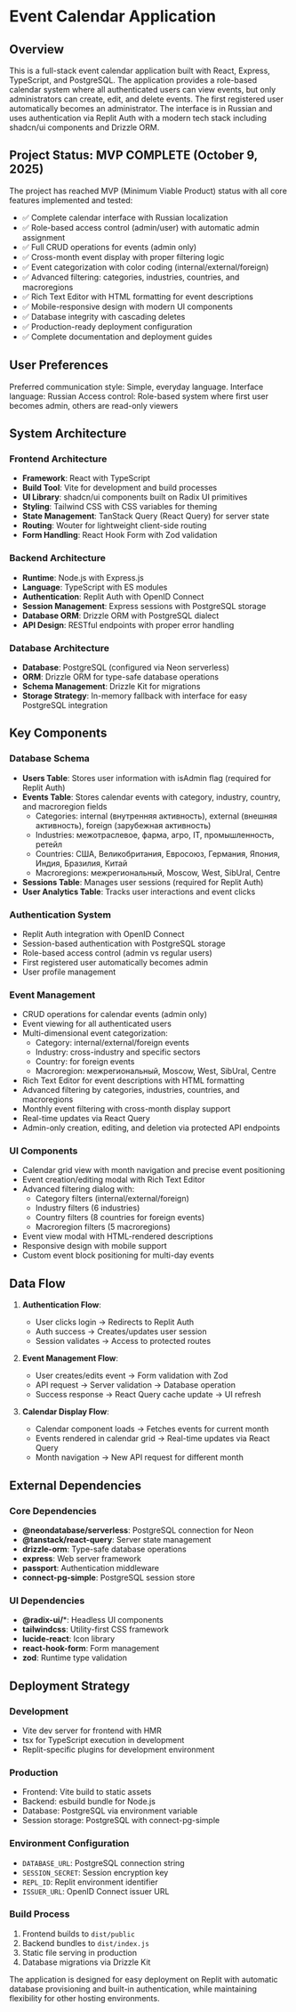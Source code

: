 # Event Calendar Application

## Overview

This is a full-stack event calendar application built with React, Express, TypeScript, and PostgreSQL. The application provides a role-based calendar system where all authenticated users can view events, but only administrators can create, edit, and delete events. The first registered user automatically becomes an administrator. The interface is in Russian and uses authentication via Replit Auth with a modern tech stack including shadcn/ui components and Drizzle ORM.

## Project Status: MVP COMPLETE (October 9, 2025)

The project has reached MVP (Minimum Viable Product) status with all core features implemented and tested:
- ✅ Complete calendar interface with Russian localization
- ✅ Role-based access control (admin/user) with automatic admin assignment
- ✅ Full CRUD operations for events (admin only)
- ✅ Cross-month event display with proper filtering logic
- ✅ Event categorization with color coding (internal/external/foreign)
- ✅ Advanced filtering: categories, industries, countries, and macroregions
- ✅ Rich Text Editor with HTML formatting for event descriptions
- ✅ Mobile-responsive design with modern UI components
- ✅ Database integrity with cascading deletes
- ✅ Production-ready deployment configuration
- ✅ Complete documentation and deployment guides

## User Preferences

Preferred communication style: Simple, everyday language.
Interface language: Russian
Access control: Role-based system where first user becomes admin, others are read-only viewers

## System Architecture

### Frontend Architecture
- **Framework**: React with TypeScript
- **Build Tool**: Vite for development and build processes
- **UI Library**: shadcn/ui components built on Radix UI primitives
- **Styling**: Tailwind CSS with CSS variables for theming
- **State Management**: TanStack Query (React Query) for server state
- **Routing**: Wouter for lightweight client-side routing
- **Form Handling**: React Hook Form with Zod validation

### Backend Architecture
- **Runtime**: Node.js with Express.js
- **Language**: TypeScript with ES modules
- **Authentication**: Replit Auth with OpenID Connect
- **Session Management**: Express sessions with PostgreSQL storage
- **Database ORM**: Drizzle ORM with PostgreSQL dialect
- **API Design**: RESTful endpoints with proper error handling

### Database Architecture
- **Database**: PostgreSQL (configured via Neon serverless)
- **ORM**: Drizzle ORM for type-safe database operations
- **Schema Management**: Drizzle Kit for migrations
- **Storage Strategy**: In-memory fallback with interface for easy PostgreSQL integration

## Key Components

### Database Schema
- **Users Table**: Stores user information with isAdmin flag (required for Replit Auth)
- **Events Table**: Stores calendar events with category, industry, country, and macroregion fields
  - Categories: internal (внутренняя активность), external (внешняя активность), foreign (зарубежная активность)
  - Industries: межотраслевое, фарма, агро, IT, промышленность, ретейл
  - Countries: США, Великобритания, Евросоюз, Германия, Япония, Индия, Бразилия, Китай
  - Macroregions: межрегиональный, Moscow, West, SibUral, Centre
- **Sessions Table**: Manages user sessions (required for Replit Auth)
- **User Analytics Table**: Tracks user interactions and event clicks

### Authentication System
- Replit Auth integration with OpenID Connect
- Session-based authentication with PostgreSQL storage
- Role-based access control (admin vs regular users)
- First registered user automatically becomes admin
- User profile management

### Event Management
- CRUD operations for calendar events (admin only)
- Event viewing for all authenticated users
- Multi-dimensional event categorization:
  - Category: internal/external/foreign events
  - Industry: cross-industry and specific sectors
  - Country: for foreign events
  - Macroregion: межрегиональный, Moscow, West, SibUral, Centre
- Rich Text Editor for event descriptions with HTML formatting
- Advanced filtering by categories, industries, countries, and macroregions
- Monthly event filtering with cross-month display support
- Real-time updates via React Query
- Admin-only creation, editing, and deletion via protected API endpoints

### UI Components
- Calendar grid view with month navigation and precise event positioning
- Event creation/editing modal with Rich Text Editor
- Advanced filtering dialog with:
  - Category filters (internal/external/foreign)
  - Industry filters (6 industries)
  - Country filters (8 countries for foreign events)
  - Macroregion filters (5 macroregions)
- Event view modal with HTML-rendered descriptions
- Responsive design with mobile support
- Custom event block positioning for multi-day events

## Data Flow

1. **Authentication Flow**:
   - User clicks login → Redirects to Replit Auth
   - Auth success → Creates/updates user session
   - Session validates → Access to protected routes

2. **Event Management Flow**:
   - User creates/edits event → Form validation with Zod
   - API request → Server validation → Database operation
   - Success response → React Query cache update → UI refresh

3. **Calendar Display Flow**:
   - Calendar component loads → Fetches events for current month
   - Events rendered in calendar grid → Real-time updates via React Query
   - Month navigation → New API request for different month

## External Dependencies

### Core Dependencies
- **@neondatabase/serverless**: PostgreSQL connection for Neon
- **@tanstack/react-query**: Server state management
- **drizzle-orm**: Type-safe database operations
- **express**: Web server framework
- **passport**: Authentication middleware
- **connect-pg-simple**: PostgreSQL session store

### UI Dependencies
- **@radix-ui/***: Headless UI components
- **tailwindcss**: Utility-first CSS framework
- **lucide-react**: Icon library
- **react-hook-form**: Form management
- **zod**: Runtime type validation

## Deployment Strategy

### Development
- Vite dev server for frontend with HMR
- tsx for TypeScript execution in development
- Replit-specific plugins for development environment

### Production
- Frontend: Vite build to static assets
- Backend: esbuild bundle for Node.js
- Database: PostgreSQL via environment variable
- Session storage: PostgreSQL with connect-pg-simple

### Environment Configuration
- `DATABASE_URL`: PostgreSQL connection string
- `SESSION_SECRET`: Session encryption key
- `REPL_ID`: Replit environment identifier
- `ISSUER_URL`: OpenID Connect issuer URL

### Build Process
1. Frontend builds to `dist/public`
2. Backend bundles to `dist/index.js`
3. Static file serving in production
4. Database migrations via Drizzle Kit

The application is designed for easy deployment on Replit with automatic database provisioning and built-in authentication, while maintaining flexibility for other hosting environments.